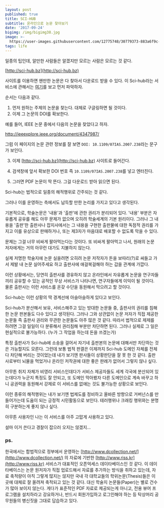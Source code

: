 ```yaml
---
layout: post
published: true
title: SCI-HUB
subtitle: 온라인으로 논문 찾아보기
date: '2017-09-24'
bigimg: /img/bigimg38.jpg
image: >-
  https://user-images.githubusercontent.com/12775748/30779373-883a6f9c-a129-11e7-9784-83c5e5553914.png
tags: life
---
```


일종의 팁인데, 알만한 사람들은 알겠지만 모르는 사람은 모르는 것 같다.

[http://sci-hub.bz](http://sci-hub.bz)

사이트를 이용하면 왠만한 논문은 다 찾아서 다운로드 받을 수 있다.
이 Sci-hub라는 서비스에 관해서는 [여기](https://ko.wikipedia.org/wiki/%EC%82%AC%EC%9D%B4%ED%97%88%EB%B8%8C)를 보고 먼저 파악하자.

순서는 다음과 같다.

1. 먼저 원하는 주제의 논문을 찾는다.  대체로 구글링하면 될 것이다.
2. 이제 그 논문의 DOI를 확보한다.

예를 들어, IEEE 논문 중에서 다음의 논문을 찾았다고 하자.

http://ieeexplore.ieee.org/document/4347987/

그럼 이 페이지의 논문 관련 정보를 잘 보면 `DOI: 10.1109/07IAS.2007.238`라는 문구가 보인다.

3. 이제 [http://sci-hub.bz](http://sci-hub.bz) 사이트로 들어간다.

4. 검색창에 앞서 확보한 DOI 번호 즉 `10.1109/07IAS.2007.238`를 넣고 엔터친다.

5. 그러면 PDF 논문이 딱 뜬다.  그걸 다운로드 받아 읽으면 된다.

Sci-hub는 법적으로 일종의 해적행위로 간주되는 것 같다.

그러나 이를 운영하는 측에서도 납득할 만한 논리를 가지고 있다고 생각된다.


기본적으로, 학술논문은 '내용'과 '출판'에 관한 권리가 분리되어 있다.  '내용' 부분은 자유롭게 공유를 해도 아무 문제가 없으며 오히려 학술세계의 기본 원리이다.  그러나 그 내용을 '출판'한 출판사나 잡지사에서는 그 내용을 구현한 출판물에 대한 독점적 권리를 가지고 이를 유상으로 판매하거나, 또는 제3자가 마음대로 배포할 수 없도록 막을 수 있다.

문제는 그걸 너무 비싸게 팔아먹는다는 것이다.  또 비싸게 팔아먹고 나서, 원래의 논문 저자에게는 거의 아무런 대가도 지불하지 않는다.

실제 저명한 학술지에 논문 실을려면 오히려 논문 저작자가 돈을 보따리(?)로 싸들고 가서 제발 내 논문 실어주세요 하고 출판사에 애걸복걸해야 하는 갑을 관계에 가깝다.

이런 상황에서는, 당연히 출판사를 경유하지 않고 온라인에서 자유롭게 논문을 연구자들끼리 공유할 수 있는 공적인 무상 서비스가 나타나면, 연구자들에게 이익이 될 것이다.  물론 출판사는 이런 서비스를 온갖 수단을 동원해서 막으려고 할 것이다.

Sci-hub는 이런 상황의 딱 경계선에 아슬아슬하게 있다고 보인다.

Sci-hub가 분산해서 보유, 서비스해주고 있는 방대한 논문들 중, 출판사의 권리를 침해한 논문 판본들도 다수 있다고 생각된다.  그러나 그와 상관없이 논문 저자가 직접 제공한 논문들 즉 출판사 권리와 무관한 논문들도 아주 많은 것 같다.  따라서 법적으로 제제를 하려면 그걸 일일이 다 분류해서 권리침해 부분만 차단하면 된다.  그러나 실제로 그 일은 현실적으로 불가능하다. (누가 그 작업을 하는데 돈을 쓰겠는가)

특정 출판사가 Sci-hub에 소송을 걸어서 자기네 출판본의 논문에 대해서만 차단하는 것은 가능할지도 모른다.  그런데 보통 법적 판결은 이제까지 Sci-hub 도메인 자체를 전체 다 차단해 버리는 것이었는데 내가 보기엔 판사들이 상황판단을 잘 못 한 것 같다.  출판사로부터 뇌물을 먹었거나 온라인 저작권에 대한 좋은 판례가 없어서 그렇지 않나 싶다.

아무튼 취지 자체가 비영리 서비스인데다가 서비스 제공자들도 세계 각국에 분산되어 있는데다가 누군지 특정도 잘 안되고, 또 도메인 막아봤자 다른 도메인으로 계속 바꾸고 하니 공권력을 동원해서 강제로 이 서비스를 없애는 것도 불가능한 상황으로 보인다.

이런 종류의 해적행위는 내가 보기엔 법제도를 정비하고 올바른 방향으로 거버넌스를 만들어가는데 도움이 되는 긍정적 시민활동으로 보인다.  테러행위나 크래킹 행위와는 분명히 구분하는게 좋지 않나 싶다.

아무튼 사용자인 나는 이 서비스를 아주 고맙게 사용하고 있다.

설마 이거 쓴다고 경찰이 잡으러 오지는 않겠지...


### ps.

한국에서는 합법적으로 정부에서 운영하는 [http://www.dcollection.net/](http://www.dcollection.net/) 의 자료에 기반한 [http://www.riss.kr](http://www.riss.kr) 서비스가 대표적인 오픈억세스 데이타베이스인 것 같다.  이 데이타베이스는 논문 원저자가 직접 업로드해서 자료를 추가하는 방식을 취하고 있는데, 자료 축적량이 아직 그렇게 많지는 않지만 국내 각 대학교들의 학위논문(Thesis)들은 이곳에 대체로 잘 올려져 축적되고 있는 것 같다.  대신 학술지 논문들(Paper)는 별로 건수가 많아 보이지 않는다.  게다가 표준적인 PDF 자료로 제공되는게 아니고, 전용 뷰어 프로그램을 설치하라고 강요하거나, 반드시 회원가입하고 로그인해야 하는 등 탁상머리 공무원들의 병신짓을 그대로 답습하고 있다.

